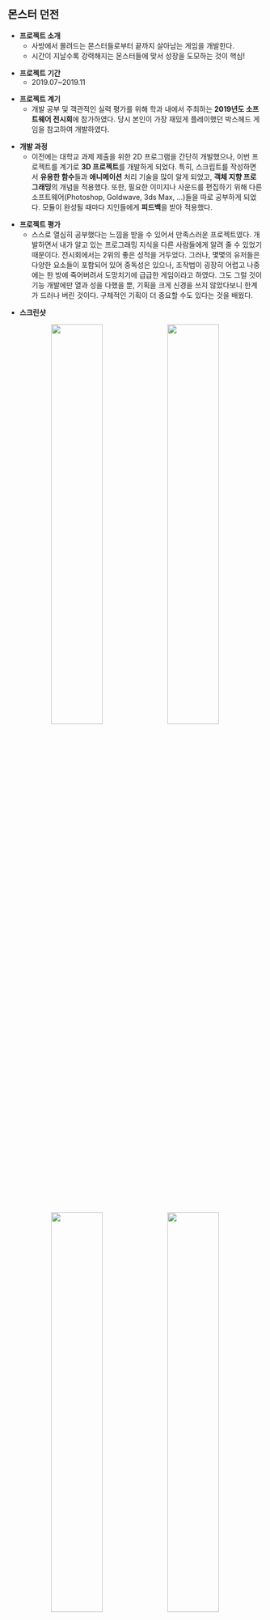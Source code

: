 ## 몬스터 던전

+ **프로젝트 소개**
  + 사방에서 몰려드는 몬스터들로부터 끝까지 살아남는 게임을 개발한다.
  + 시간이 지날수록 강력해지는 몬스터들에 맞서 성장을 도모하는 것이 핵심!

- **프로젝트 기간**
  - 2019.07~2019.11
  
+ **프로젝트 계기**
  + 개발 공부 및 객관적인 실력 평가를 위해 학과 내에서 주최하는 **2019년도 소프트웨어 전시회**에 참가하였다. 당시 본인이 가장 재밌게 플레이했던 박스헤드 게임을 참고하여 개발하였다.

- **개발 과정**
  - 이전에는 대학교 과제 제출을 위한 2D 프로그램을 간단히 개발했으나, 이번 프로젝트를 계기로 **3D 프로젝트**를 개발하게 되었다. 특히, 스크립트를 작성하면서 **유용한 함수**들과 **애니메이션** 처리 기술을 많이 알게 되었고, **객체 지향 프로그래밍**의 개념을 적용했다. 또한, 필요한 이미지나 사운드를 편집하기 위해 다른 소프트웨어(Photoshop, Goldwave, 3ds Max, ...)들을 따로 공부하게 되었다. 모듈이 완성될 때마다 지인들에게 **피드백**을 받아 적용했다.
  
+ **프로젝트 평가**
  + 스스로 열심히 공부했다는 느낌을 받을 수 있어서 만족스러운 프로젝트였다. 개발하면서 내가 알고 있는 프로그래밍 지식을 다른 사람들에게 알려 줄 수 있었기 때문이다. 전시회에서는 2위의 좋은 성적을 거두었다. 그러나, 몇몇의 유저들은 다양한 요소들이 포함되어 있어 중독성은 있으나, 조작법이 굉장히 어렵고 나중에는 한 방에 죽어버려서 도망치기에 급급한 게임이라고 하였다. 그도 그럴 것이 기능 개발에만 열과 성을 다했을 뿐, 기획을 크게 신경을 쓰지 않았다보니 한계가 드러나 버린 것이다. 구체적인 기획이 더 중요할 수도 있다는 것을 배웠다.

- **스크린샷**
<div align="center"> 
<img width="45%" height="45%" src="https://user-images.githubusercontent.com/60832219/208724636-938072b4-9c87-4932-8e19-d6f82d0d9e8f.png"/>
<img width="45%" height="45%" src="https://user-images.githubusercontent.com/60832219/208724647-a81382e9-90d1-4cff-aa5f-703bc3ac6c6f.png"/>
<img width="45%" height="45%" src="https://user-images.githubusercontent.com/60832219/208724650-f8b30a68-e452-4d24-ba20-bf54c023cb4d.png"/>
<img width="45%" height="45%" src="https://user-images.githubusercontent.com/60832219/208724655-5639bf53-155f-43b4-b27c-f9a3dd00a96b.png"/>
<img width="45%" height="45%" src="https://user-images.githubusercontent.com/60832219/208724661-0b13931f-c4ce-4557-9645-aa4d05e5a286.png"/>
<img width="45%" height="45%" src="https://user-images.githubusercontent.com/60832219/208724664-7c0b4f74-bd90-45a8-bd33-149f13f9bd6a.png"/>
</div>
